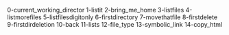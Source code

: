 0-current_working_director 1-listit 2-bring_me_home 3-listfiles 4-listmorefiles 5-listfilesdigitonly 6-firstdirectory 7-movethatfile 8-firstdelete 9-firstdirdeletion 10-back 11-lists 12-file_type 13-symbolic_link 14-copy_html
